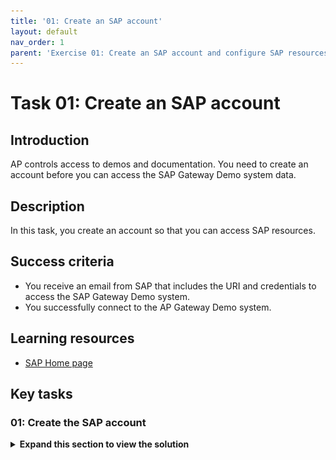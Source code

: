 ```yaml
---
title: '01: Create an SAP account'
layout: default
nav_order: 1
parent: 'Exercise 01: Create an SAP account and configure SAP resources'
---
```


# Task 01: Create an SAP account

## Introduction

AP controls access to demos and documentation. You need to create an account before you can access the SAP Gateway Demo system data.

## Description

In this task, you create an account so that you can access SAP resources.

## Success criteria

- You receive an email from SAP that includes the URI and credentials to access the SAP Gateway Demo system.
- You successfully connect to the AP Gateway Demo system. 

## Learning resources

-   [SAP Home page](https://www.sap.com/index.html "SAP Home page")

## Key tasks

### 01: Create the SAP account

<details markdown="block"> 
  <summary><strong>Expand this section to view the solution</strong></summary> 

1. Open Edge and go to [SAP page](https://www.sap.com).

1. At the upper right of the page, select the Sign in icon. 

    ![wd5smw47.jpg](../../media/wd5smw47.jpg)

    {: .note }
	> If the **Sign in** icon is not visible, select the **&#9776;** icon.
    > 
	> ![y6cywo2i.jpg](../../media/y6cywo2i.jpg)

1. In the **Login or create an SAP account** dialog, select **Create your SAP account**.

    ![yjnd8nhh.jpg](../../media/yjnd8nhh.jpg)

1. Enter the following information on the **Register** page of the **We see you're new to SAP** dialog:

    | Field | Value |
    |:---------|:------|
    | First name| `Admin` |
    | Last name |`User`   |
    | Country/Region   | Select your country/region   |
    | Business e-mail address   | Enter your work or personal email address   |
    | Company  | `Contoso`   |
    | Department   | **Training**   |
    | Relationship to SAP  | **Student**   |

1. Select the **I have read and understood the Terms and Conditions of SAP.com** checkbox and then select **Submit**.

    ![482faiap.jpg](../../media/482faiap.jpg)

1. If prompted, complete the Captcha process.

1. Wait for the **Verify your e-mail** page of the **We see you're new to SAP** dialog to display.

    ![hpn9p8pu.jpg](../../media/hpn9p8pu.jpg)

1. Open your email app and go to the inbox. Locate an email from the sender **SAP Universal ID - Notification**.

    ![kx3nd2m8.jpg](../../media/kx3nd2m8.jpg)

1. Open the email. Locate the hyperlink below the **Click to activate your account** button.

    ![jqi68rj7.jpg](../../media/jqi68rj7.jpg)

1. Copy the link and then paste it into a notepad document for later use.

    {: .warning }
	> After pasting the value into the text field, select the **Tab** key, or select any element outside of the text field. This ensures that the value is saved for use later in the lab.

1. Return to the lab environment. Open a new browser window and go to `@lab.Variable(SAPActivationLink)`.

1. In the **Finalize your account** dialog, enter `your SAP portal password`, confirm it to proceed.
 

1. Select the **I acknowledge that I have read the SAP Universal ID Terms of Use** checkbox and then select **Submit**.

    ![sv7m4ier.jpg](../../media/sv7m4ier.jpg)

1. On the **SAP ID Service** Sign in page, enter the following email address and then select **Continue**. Then enter a `SAP portal username`  

    ![6yrbqfx0.jpg](../../media/6yrbqfx0.jpg)

1. Wait for the **Thank you!** page to display.

     ![za5m9o9s.jpg](../../media/za5m9o9s.jpg)

1. Close the **Thank you** dialog.

</details>